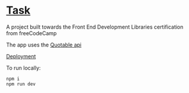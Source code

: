 # [Task](task.md)

A project built towards the Front End Development Libraries certification from freeCodeCamp

The app uses the [Quotable api](http://api.quotable.io/random)

[Deployment](#)

To run locally:

    npm i
    npm run dev
